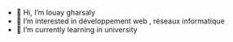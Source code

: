 - 👋 Hi, I’m louay gharsaly
- 👀 I’m interested in développement web , réseaux informatique 
- 🌱 I’m currently learning in university
